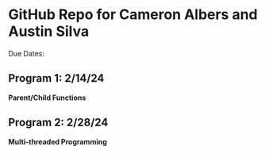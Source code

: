 # GitHub Repo for Cameron Albers and Austin Silva

Due Dates:

## Program 1: 2/14/24

**Parent/Child Functions**
 
 
## Program 2: 2/28/24

**Multi-threaded Programming**
